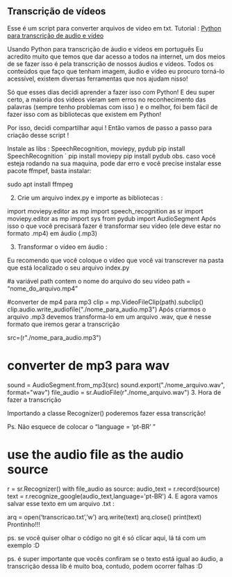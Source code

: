 ## Transcrição de vídeos 
Esse é um script para converter arquivos de video em txt.
Tutorial : [Python para transcrição de audio e vídeo](https://mecls.medium.com/usando-python-para-transcri%C3%A7%C3%A3o-de-%C3%A1udio-e-v%C3%ADdeos-em-portugu%C3%AAs-4f40a12aaf93 ) 


Usando Python para transcrição de áudio e vídeos em português
Eu acredito muito que temos que dar acesso a todos na internet, um dos meios de se fazer isso é pela transcrição de nossos áudios e vídeos. Todos os conteúdos que faço que tenham imagem, áudio e vídeo eu procuro torná-lo acessível, existem diversas ferramentas que nos ajudam nisso!

Só que esses dias decidi aprender a fazer isso com Python! E deu super certo, a maioria dos videos vieram sem erros no reconhecimento das palavras (sempre tenho problemas com isso ) e o melhor, foi bem fácil de fazer isso com as bibliotecas que existem em Python!

Por isso, decidi compartilhar aqui ! Então vamos de passo a passo para criação desse script !

Instale as libs : SpeechRecognition, moviepy, pydub
pip install SpeechRecognition `
pip install moviepy
pip install pydub
obs. caso você esteja rodando na sua maquina, pode dar erro e você precise instalar esse pacote ffmpef, basta instalar:

sudo apt install ffmpeg


2. Crie um arquivo index.py e importe as bibliotecas :

import moviepy.editor as mp
import speech_recognition as sr
import moviepy.editor as mp
import sys
from pydub import AudioSegment
Após isso o que você precisará fazer é transformar seu vídeo (ele deve estar no formato .mp4) em áudio (.mp3)

3. Transformar o vídeo em áudio :

Eu recomendo que você coloque o vídeo que você vai transcrever na pasta que está localizado o seu arquivo index.py

#a variável path contem o nome do arquivo do seu vídeo
path = “nome_do_arquivo.mp4” 

#converter de mp4 para mp3
clip = mp.VideoFileClip(path).subclip()
clip.audio.write_audiofile("./nome_para_audio.mp3")
Após criarmos o arquivo .mp3 devemos transforma-lo em um arquivo .wav, que é nesse formato que iremos gerar a transcrição

src=(r"./nome_para_audio.mp3")
# converter de mp3 para wav
sound = AudioSegment.from_mp3(src)
sound.export("./nome_arquivo.wav", format="wav")
file_audio = sr.AudioFile(r"./nome_arquivo.wav")
3. Hora de fazer a transcrição

Importando a classe Recognizer() poderemos fazer essa transcrição!

Ps. Não esquece de colocar o “language = ‘pt-BR’ ”

# use the audio file as the audio source
r = sr.Recognizer()
with file_audio as source:
   audio_text = r.record(source)
   text = r.recognize_google(audio_text,language='pt-BR')
4. E agora vamos salvar esse texto em um arquivo .txt :

arq = open(‘transcricao.txt’,’w’)
arq.write(text)
arq.close()
print(text)
Prontinho!!!

ps. se você quiser olhar o código no git é só clicar aqui, lá tá com um exemplo :D

ps. é super importante que vocês confiram se o texto está igual ao áudio, a transcrição dessa lib é muito boa, contudo, podem ocorrer falhas :D